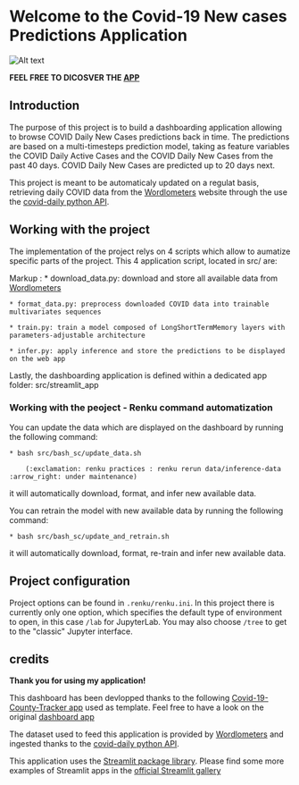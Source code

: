 # Welcome to the Covid-19 New cases Predictions Application

![Alt text](https://renkulab.io/gitlab/selim.amrari.pro/test-first-project/-/raw/master/doc/stream_app_large.gif)

**FEEL FREE TO DICOSVER THE [APP](https://share.streamlit.io/selam88/mirror_gitlab_app/src/streamlit_app/covid_performance_tracker.py)**

## Introduction

The purpose of this project is to build a dashboarding application 
allowing to browse COVID Daily New Cases predictions back in time. 
The predictions are based on a multi-timesteps prediction model, taking
as feature variables the COVID Daily Active Cases and the COVID Daily
New Cases from the past 40 days. COVID Daily New Cases are predicted 
up to 20 days next.

This project is meant to be automaticaly updated on a regulat basis, 
retrieving daily COVID data from the [Wordlometers](https://www.worldometers.info/coronavirus/) website
through the use the [covid-daily python API](https://pypi.org/project/covid-daily/).

## Working with the project

The implementation of the project relys on 4 scripts which allow
to aumatize specific parts of the project. This 4 application
script, located in src/ are:
 
 Markup :
	* download_data.py: download and store all available data from [Wordlometers](https://www.worldometers.info/coronavirus/)

	* format_data.py: preprocess downloaded COVID data into trainable multivariates sequences

	* train.py: train a model composed of LongShortTermMemory layers with parameters-adjustable architecture

	* infer.py: apply inference and store the predictions to be displayed on the web app

Lastly, the dashboarding application is defined within a dedicated app folder: src/streamlit_app

### Working with the peoject - Renku command automatization

You can update the data which are displayed on the dashboard by running the following command: 

	* bash src/bash_sc/update_data.sh

		(:exclamation: renku practices : renku rerun data/inference-data :arrow_right: under maintenance)
   
it will automatically download, format, and infer new available data.

You can retrain the model with new available data by running the following command: 

	* bash src/bash_sc/update_and_retrain.sh
   
it will automatically download, format, re-train and infer new available data.

## Project configuration

Project options can be found in `.renku/renku.ini`. In this
project there is currently only one option, which specifies
the default type of environment to open, in this case `/lab` for
JupyterLab. You may also choose `/tree` to get to the "classic" Jupyter
interface.

## credits

**Thank you for using my application!**
    
This dashboard has been devlopped thanks to the following [Covid-19-County-Tracker app](https://github.com/cerratom/Covid-19-County-Tracker) used as template. Feel free to have a look on the original [dashboard app](https://share.streamlit.io/cerratom/covid-19-county-tracker/county.py)
    
The dataset used to feed this application is provided by [Wordlometers](https://www.worldometers.info/coronavirus/) and ingested thanks to the [covid-daily python API](https://pypi.org/project/covid-daily/).

This application uses the [Streamlit package library](https://streamlit.io). Please find some more examples of Streamlit apps in the [official Streamlit gallery](https://streamlit.io/gallery) 
